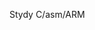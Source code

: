 Stydy C/asm/ARM

<!---
LongdaiSince2021/LongdaiSince2021 is a ✨ special ✨ repository because its `README.md` (this file) appears on your GitHub profile.
You can click the Preview link to take a look at your changes.
--->

